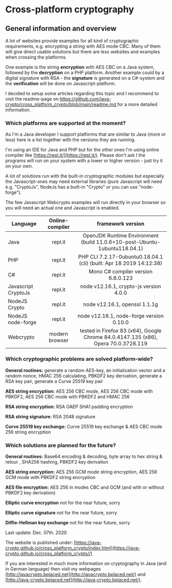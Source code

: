# Cross-platform cryptography

## General information and overview

A lot of websites provide examples for all kind of cryptographic requirements, e.g. encrypting a string with AES mode CBC. Many of them will give direct usable solutions but there are less websites and examples when crossing the platforms.

One example is the string **encryption** with AES CBC on a Java system, followed by the **decryption** on a PHP platform. Another example could by a digital signature with RSA - the **signature** is generated on a C#-system and the **verification** will be done on Javascript-platform.

I decided to setup some articles regarding this topic and I recommend to visit the readme-page on [https://github.com/java-crypto/cross_platform_crypto/blob/main/readme.md ](https://github.com/java-crypto/cross_platform_crypto/blob/main/readme.md/) for a more detailed information.

### Which platforms are supported at the moment?

As I'm a Java developer I support platforms that are similar to Java (more or less) here is a list together with the versions they are running. 

I'm using an IDE for Java and PHP but for the other ones I'm using online compiler like [https://repl.it/](https://repl.it/). Please don't ask I the programs will run on your system with a lower or higher version - just try it on your own.

A lot of solutions run with the built-in cryptographic modules but especially the Javascript-ones may need external libraries (pure Javascript will need e.g. "CryptoJs", NodeJs has a built-in "Crypto" or you can use "node-forge").

The few Javascript Webcrypto examples will run directly in your browser so you will need an actual one and Javascript is enabled.

| Language |  Online-compiler | framework version
| ------ | :---: | :----: |
| Java |  repl.it | OpenJDK Runtime Environment (build 11.0.6+10-post-Ubuntu-1ubuntu118.04.1)
| PHP |  repl.it | PHP CLI 7.2.17-0ubuntu0.18.04.1 (cli) (built: Apr 18 2019 14:12:38)
| C# |  repl.it | Mono C# compiler version 6.8.0.123
| Javascript CryptoJs |  repl.it | node v12.16.1, crypto-js version 4.0.0
| NodeJS Crypto |  repl.it | node v12.16.1, openssl 1.1.1g
| NodeJS node-forge |  repl.it | node v12.16.1, node-forge version 0.10.0 
| Webcrypto | modern browser | tested in Firefox 83 (x64), Google Chrome 84.0.4147.135 (x86), Opera 70.0.3728.119

### Which cryptographic problems are solved platform-wide?

**General routines:** generate a random AES-key, an initialization vector and a random nonce, HMAC 256 calculating, PBKDF2 key derivation, generate a RSA key pair, generate a Curve 25519 key pair

**AES string encryption:** AES 256 CBC mode, AES 256 CBC mode with PBKDF2, AES 256 CBC mode with PBKDF2 and HMAC 256 

**RSA string encryption:** RSA OAEP SHA1 padding encryption

**RSA string signature:** RSA 2048 signature

**Curve 25519 key exchange:** Curve 25519 key exchange & AES CBC mode 256 string encryption

### Which solutions are planned for the future?

**General routines:** Base64 encoding & decoding, byte array to hex string & retour , SHA256 hashing, PBKDF2 key derivation

**AES string encryption:** AES 256 GCM mode string encryption, AES 256 GCM mode with PBKDF2 string encryption

**AES file encryption:** AES 256 in modes CBC and GCM (and with or without PBKDF2 key derivation)

**Elliptic curve encryption** not for the near future, sorry

**Elliptic curve signature** not for the near future, sorry

**Diffie-Hellman key exchange** not for the near future, sorry

Last update: Dec. 07th. 2020

The website is published under:  [https://java-crypto.github.io/cross_platform_crypto/index.html](https://java-crypto.github.io/cross_platform_crypto//)

If you are interested in much more information on cryptography in Java (and in German language) then visit my webpages [http://javacrypto.bplaced.net](http://javacrypto.bplaced.net/) and [http://java-crypto.bplaced.net](http://java-crypto.bplaced.net/).
